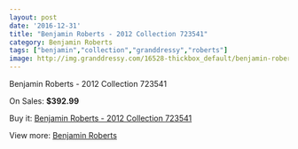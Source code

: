 ```yaml
---
layout: post
date: '2016-12-31'
title: "Benjamin Roberts - 2012 Collection 723541"
category: Benjamin Roberts
tags: ["benjamin","collection","granddressy","roberts"]
image: http://img.granddressy.com/16528-thickbox_default/benjamin-roberts-2012-collection-723541.jpg
---
```

Benjamin Roberts - 2012 Collection 723541

On Sales: **$392.99**
<a href="https://www.granddressy.com/en/benjamin-roberts/15537-benjamin-roberts-2012-collection-723541.html"><amp-img layout="responsive" width="600" height="600" src="//img.granddressy.com/16528-thickbox_default/benjamin-roberts-2012-collection-723541.jpg" alt="Benjamin Roberts - 2012 Collection 723541 0" /></a>

Buy it: [Benjamin Roberts - 2012 Collection 723541](https://www.granddressy.com/en/benjamin-roberts/15537-benjamin-roberts-2012-collection-723541.html "Benjamin Roberts - 2012 Collection 723541")

View more: [Benjamin Roberts](https://www.granddressy.com/en/11-benjamin-roberts "Benjamin Roberts")